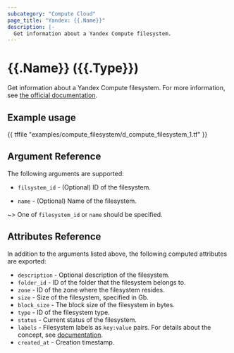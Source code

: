 ```yaml
---
subcategory: "Compute Cloud"
page_title: "Yandex: {{.Name}}"
description: |-
  Get information about a Yandex Compute filesystem.
---
```


# {{.Name}} ({{.Type}})

Get information about a Yandex Compute filesystem. For more information, see [the official documentation](https://cloud.yandex.com/docs/compute/concepts/filesystem).

## Example usage

{{ tffile "examples/compute_filesystem/d_compute_filesystem_1.tf" }}

## Argument Reference

The following arguments are supported:

* `filsystem_id` - (Optional) ID of the filesystem.

* `name` - (Optional) Name of the filesystem.

~> One of `filesystem_id` or `name` should be specified.

## Attributes Reference

In addition to the arguments listed above, the following computed attributes are exported:

* `description` - Optional description of the filesystem.
* `folder_id` - ID of the folder that the filesystem belongs to.
* `zone` - ID of the zone where the filesystem resides.
* `size` - Size of the filesystem, specified in Gb.
* `block_size` - The block size of the filesystem in bytes.
* `type` - ID of the filesystem type.
* `status` - Current status of the filesystem.
* `labels` - Filesystem labels as `key:value` pairs. For details about the concept, see [documentation](https://cloud.yandex.com/docs/overview/concepts/services#labels).
* `created_at` - Creation timestamp.
